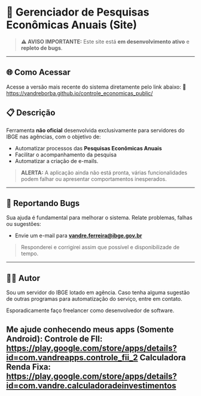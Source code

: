 # 🚧 Gerenciador de Pesquisas Econômicas Anuais (Site)



> **⚠️ AVISO IMPORTANTE:**
> Este site está **em desenvolvimento ativo** e **repleto de bugs**.

---

## 🌐 Como Acessar
Acesse a versão mais recente do sistema diretamente pelo link abaixo:
🔗 https://vandreborba.github.io/controle_economicas_public/

## 📋 Descrição
Ferramenta **não oficial** desenvolvida exclusivamente para servidores do IBGE nas agências, com o objetivo de:

- Automatizar processos das **Pesquisas Econômicas Anuais**
- Facilitar o acompanhamento da pesquisa
- Automatizar a criação de e-mails.

> **ALERTA:** A aplicação ainda não está pronta, várias funcionalidades podem falhar ou apresentar comportamentos inesperados.

---

## 🐞 Reportando Bugs
Sua ajuda é fundamental para melhorar o sistema. Relate problemas, falhas ou sugestões:

- Envie um e-mail para **vandre.ferreira@ibge.gov.br**

> Responderei e corrigirei assim que possível e disponibilizade de tempo.

---

## 🙋‍♂️ Autor
Sou um servidor do IBGE lotado em agência. Caso tenha alguma sugestão de outras programas para automatização do serviço, entre em contato.

Esporadicamente faço freelancer como desenvolvedor de software.

Me ajude conhecendo meus apps (Somente Android):
Controle de FII: https://play.google.com/store/apps/details?id=com.vandreapps.controle_fii_2
Calculadora Renda Fixa: https://play.google.com/store/apps/details?id=com.vandre.calculadoradeinvestimentos
---

